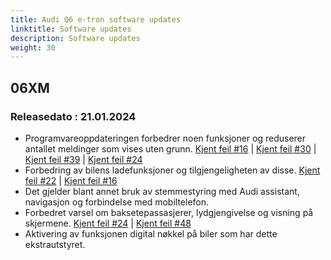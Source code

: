 ```yaml
---
title: Audi Q6 e-tron software updates
linktitle: Software updates
description: Software updates
weight: 30
---
```


## 06XM

### Releasedato : 21.01.2024

- Programvareoppdateringen forbedrer noen funksjoner og reduserer antallet meldinger som vises uten grunn. [Kjent feil #16](https://github.com/electrichasgoneaudi/q6-e-tron/issues/16) | [Kjent feil #30](https://github.com/electrichasgoneaudi/q6-e-tron/issues/30) | [Kjent feil #39](https://github.com/electrichasgoneaudi/q6-e-tron/issues/39) |  [Kjent feil #24](https://github.com/electrichasgoneaudi/q6-e-tron/issues/24)
- Forbedring av bilens ladefunksjoner og tilgjengeligheten av disse. [Kjent feil #22](https://github.com/electrichasgoneaudi/q6-e-tron/issues/22) | [Kjent feil #16](https://github.com/electrichasgoneaudi/q6-e-tron/issues/16)
- Det gjelder blant annet bruk av stemmestyring med Audi assistant, navigasjon og forbindelse med mobiltelefon.
- Forbedret varsel om baksetepassasjerer, lydgjengivelse og visning på skjermene. [Kjent feil #24](https://github.com/electrichasgoneaudi/q6-e-tron/issues/24) | [Kjent feil #48](https://github.com/electrichasgoneaudi/q6-e-tron/issues/48)
- Aktivering av funksjonen digital nøkkel på biler som har dette ekstrautstyret.


